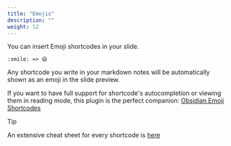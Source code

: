 ```yaml
---
title: "Emojis"
description: ""
weight: 12
---
```


You can insert Emoji shortcodes in your slide.

    :smile: => 😄

Any shortcode you write in your markdown notes will be automatically shown as an emoji in the slide preview.

If you want to have full support for shortcode's autocompletion or viewing them in reading mode, this plugin is the perfect companion: [Obsidian Emoji Shortcodes](https://github.com/phibr0/obsidian-emoji-shortcodes)

> [!TIP]
> An extensive cheat sheet for every shortcode is [here](https://github.com/ikatyang/emoji-cheat-sheet/blob/master/README.md#table-of-contents)
